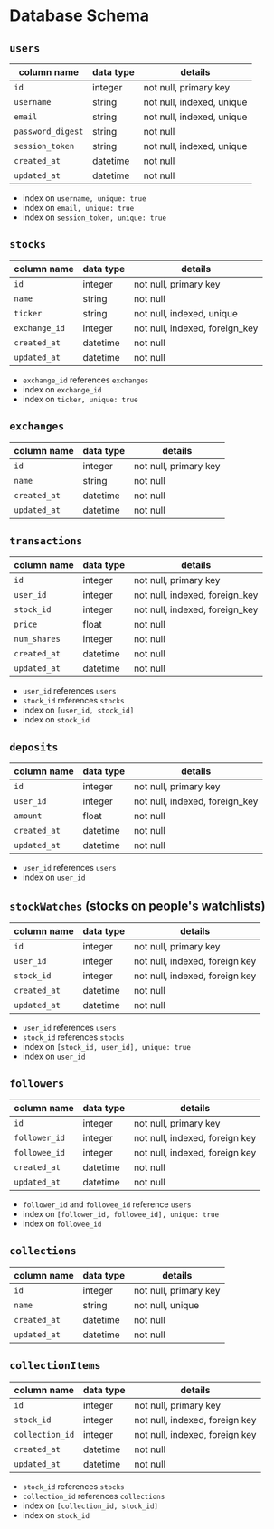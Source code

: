 # Database Schema
## `users`

| column name       | data type | details                   |
|-------------------|-----------|---------------------------|
| `id`              | integer   | not null, primary key     |
| `username`        | string    | not null, indexed, unique |
| `email`           | string    | not null, indexed, unique |
| `password_digest` | string    | not null                  |
| `session_token`   | string    | not null, indexed, unique |
| `created_at`      | datetime  | not null                  |
| `updated_at`      | datetime  | not null                  |

* index on `username, unique: true`
* index on `email, unique: true`
* index on `session_token, unique: true`

## `stocks`

| column name   | data type | details                        |
|---------------|-----------|--------------------------------|
| `id`          | integer   | not null, primary key          |
| `name`        | string    | not null                       |
| `ticker`      | string    | not null, indexed, unique      |
| `exchange_id` | integer   | not null, indexed, foreign_key |
| `created_at`  | datetime  | not null                       |
| `updated_at`  | datetime  | not null                       |

* `exchange_id` references `exchanges`
* index on `exchange_id`
* index on `ticker, unique: true`

## `exchanges`

| column name   | data type | details                        |
|---------------|-----------|--------------------------------|
| `id`          | integer   | not null, primary key          |
| `name`        | string    | not null                       |
| `created_at`  | datetime  | not null                       |
| `updated_at`  | datetime  | not null                       |

## `transactions`

| column name   | data type | details                        |
|---------------|-----------|--------------------------------|
| `id`          | integer   | not null, primary key          |
| `user_id`     | integer   | not null, indexed, foreign_key |
| `stock_id`    | integer   | not null, indexed, foreign_key |
| `price`       | float     | not null                       |
| `num_shares`  | integer   | not null                       |
| `created_at`  | datetime  | not null                       |
| `updated_at`  | datetime  | not null                       |

* `user_id` references `users`
* `stock_id` references `stocks`
* index on `[user_id, stock_id]`
* index on `stock_id`

## `deposits`

| column name   | data type | details                        |
|---------------|-----------|--------------------------------|
| `id`          | integer   | not null, primary key          |
| `user_id`     | integer   | not null, indexed, foreign_key |
| `amount`      | float     | not null                       |
| `created_at`  | datetime  | not null                       |
| `updated_at`  | datetime  | not null                       |

* `user_id` references `users`
* index on `user_id`

## `stockWatches` (stocks on people's watchlists)

| column name   | data type | details                        |
|---------------|-----------|--------------------------------|
| `id`          | integer   | not null, primary key          |
| `user_id`     | integer   | not null, indexed, foreign key |
| `stock_id`    | integer   | not null, indexed, foreign key |
| `created_at`  | datetime  | not null                       |
| `updated_at`  | datetime  | not null                       |

* `user_id` references `users`
* `stock_id` references `stocks`
* index on `[stock_id, user_id], unique: true`
* index on `user_id`

## `followers`

| column name   | data type | details                        |
|---------------|-----------|--------------------------------|
| `id`          | integer   | not null, primary key          |
| `follower_id` | integer   | not null, indexed, foreign key |
| `followee_id` | integer   | not null, indexed, foreign key |
| `created_at`  | datetime  | not null                       |
| `updated_at`  | datetime  | not null                       |

* `follower_id` and `followee_id` reference `users`
* index on `[follower_id, followee_id], unique: true`
* index on `followee_id`

## `collections`

| column name   | data type | details               |
|---------------|-----------|-----------------------|
| `id`          | integer   | not null, primary key |
| `name`        | string    | not null, unique      |
| `created_at`  | datetime  | not null              |
| `updated_at`  | datetime  | not null              |

## `collectionItems`

| column name     | data type | details                        |
|-----------------|-----------|--------------------------------|
| `id`            | integer   | not null, primary key          |
| `stock_id`      | integer   | not null, indexed, foreign key |
| `collection_id` | integer   | not null, indexed, foreign key |
| `created_at`    | datetime  | not null                       |
| `updated_at`    | datetime  | not null                       |

* `stock_id` references `stocks`
* `collection_id` references `collections`
* index on `[collection_id, stock_id]`
* index on `stock_id`
